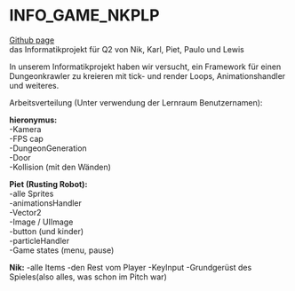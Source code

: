 # INFO_GAME_NKPLP
[Github page](https://github.com/nitre003on/INFO_GAME_NKPLP)  
das Informatikprojekt für Q2 von Nik, Karl, Piet, Paulo und Lewis

In unserem Informatikprojekt haben wir versucht, ein Framework für einen Dungeonkrawler
zu kreieren mit tick- und render Loops, Animationshandler und weiteres.


Arbeitsverteilung (Unter verwendung der Lernraum Benutzernamen):

**hieronymus:**  
-Kamera  
-FPS cap  
-DungeonGeneration  
-Door  
-Kollision (mit den Wänden) 

**Piet (Rusting Robot):**  
-alle Sprites  
-animationsHandler  
-Vector2  
-Image / UIImage  
-button (und kinder)  
-particleHandler  
-Game states (menu, pause) 

**Nik:**
-alle Items
-den Rest vom Player
-KeyInput
-Grundgerüst des Spieles(also alles, was schon im Pitch war)



